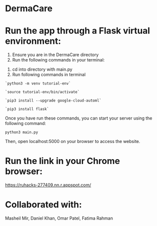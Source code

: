 # DermaCare

# Run the app through a Flask virtual environment:

  1) Ensure you are in the DermaCare directory
  2) Run the following commands in your terminal:
  
  
  1. cd into directory with main.py
  2. Run following commands in terminal
		
	`python3 -m venv tutorial-env`
	
	`source tutorial-env/bin/activate`
	
	`pip3 install --upgrade google-cloud-automl`
	
	`pip3 install flask`
    
   Once you have run these commands, you can start your server using the following command:
   
   `python3 main.py`
      
   Then, open localhost:5000 on your browser to access the website.

# Run the link in your Chrome browser:

https://ruhacks-277409.nn.r.appspot.com/

# Collaborated with:

Masheil Mir, Daniel Khan, Omar Patel, Fatima Rahman
